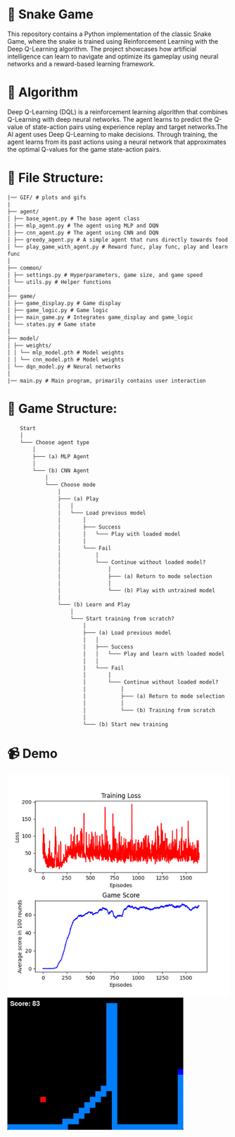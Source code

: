 
# 🐍 Snake Game
This repository contains a Python implementation of the classic Snake Game, where the snake is trained using Reinforcement Learning with the Deep Q-Learning algorithm. The project showcases how artificial intelligence can learn to navigate and optimize its gameplay using neural networks and a reward-based learning framework.

# 🧠 Algorithm
Deep Q-Learning (DQL) is a reinforcement learning algorithm that combines Q-Learning with deep neural networks. The agent learns to predict the Q-value of state-action pairs using experience replay and target networks.The AI agent uses Deep Q-Learning to make decisions. Through training, the agent learns from its past actions using a neural network that approximates the optimal Q-values for the game state-action pairs.

# 📂 File Structure:
```
|── GIF/ # plots and gifs
|
├── agent/
│ ├── base_agent.py # The base agent class
│ ├── mlp_agent.py # The agent using MLP and DQN
│ ├── cnn_agent.py # The agent using CNN and DQN
│ ├── greedy_agent.py # A simple agent that runs directly towards food
│ └── play_game_with_agent.py # Reward func, play func, play and learn func
│
├── common/
│ ├── settings.py # Hyperparameters, game size, and game speed
│ └── utils.py # Helper functions
│
├── game/
│ ├── game_display.py # Game display
│ ├── game_logic.py # Game logic
│ ├── main_game.py # Integrates game_display and game_logic
│ └── states.py # Game state
│
├── model/
│ ├── weights/
│ │ └── mlp_model.pth # Model weights
│ │ └── cnn_model.pth # Model weights
│ └── dqn_model.py # Neural networks
│
|── main.py # Main program, primarily contains user interaction
```
# 👾 Game Structure:
``` 
    Start
    │
    └─── Choose agent type
        │
        ├─── (a) MLP Agent
        │
        └─── (b) CNN Agent
            │
            └─── Choose mode
                │
                ├─── (a) Play
                │   │
                │   └─── Load previous model
                │       │
                │       ├─── Success
                │       │   └─── Play with loaded model
                │       │
                │       └─── Fail
                │           │
                │           └─── Continue without loaded model?
                │               │
                │               ├─── (a) Return to mode selection
                │               │
                │               └─── (b) Play with untrained model
                │
                └─── (b) Learn and Play
                    │
                    └─── Start training from scratch?
                        │
                        ├─── (a) Load previous model
                        │   │
                        │   ├─── Success
                        │   │   └─── Play and learn with loaded model
                        │   │
                        │   └─── Fail
                        │       │
                        │       └─── Continue without loaded model?
                        │           │
                        │           ├─── (a) Return to mode selection 
                        │           │
                        │           └─── (b) Training from scratch
                        │
                        └─── (b) Start new training

```
# 📹 Demo

![alt text](GIF/loss.png)
![alt text](GIF/snake.gif)
